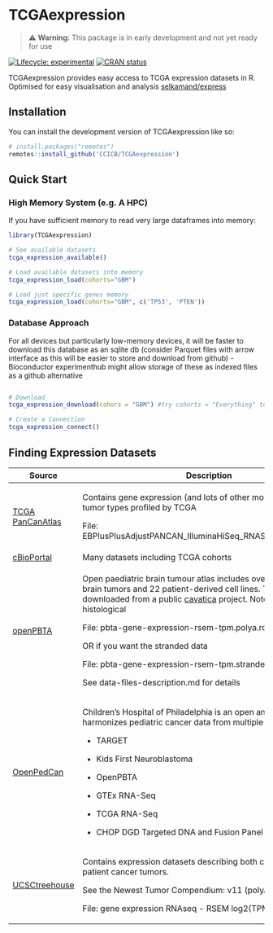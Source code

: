 
<!-- README.md is generated from README.Rmd. Please edit that file -->

# TCGAexpression

> :warning: **Warning:** This package is in early development and not
> yet ready for use

<!-- badges: start -->

[![Lifecycle:
experimental](https://img.shields.io/badge/lifecycle-experimental-orange.svg)](https://lifecycle.r-lib.org/articles/stages.html#experimental)
[![CRAN
status](https://www.r-pkg.org/badges/version/TCGAexpression)](https://CRAN.R-project.org/package=TCGAexpression)

<!-- badges: end -->

TCGAexpression provides easy access to TCGA expression datasets in R.
Optimised for easy visualisation and analysis
[selkamand/express](https://github.com/selkamand/express)

## Installation

You can install the development version of TCGAexpression like so:

``` r
# install.packages("remotes")
remotes::install_github('CCICB/TCGAexpression')
```

## Quick Start

### High Memory System (e.g. A HPC)

If you have sufficient memory to read very large dataframes into memory:

``` r
library(TCGAexpression)

# See available datasets
tcga_expression_available()

# Load available datasets into memory
tcga_expression_load(cohorts="GBM")

# Load just specific genes memory
tcga_expression_load(cohorts="GBM", c('TP53', 'PTEN'))
```

### Database Approach

For all devices but particularly low-memory devices, it will be faster
to download this database as an sqlite db (consider Parquet files with
arrow interface as this will be easier to store and download from
github) - Bioconductor experimenthub might allow storage of these as
indexed files as a github alternative

``` r

# Download 
tcga_expression_download(cohors = "GBM") #try cohorts = "Everything" to download the full SQLITE db

# Create a Connection 
tcga_expression_connect()
```

## Finding Expression Datasets

<table>
<colgroup>
<col style="width: 23%" />
<col style="width: 76%" />
</colgroup>
<thead>
<tr class="header">
<th>Source</th>
<th>Description</th>
</tr>
</thead>
<tbody>
<tr class="odd">
<td><a
href="https://gdc.cancer.gov/about-data/publications/pancanatlas">TCGA
PanCanAtlas</a></td>
<td><p>Contains gene expression (and lots of other modalities) for 33
tumor types profiled by TCGA</p>
<p>File:
EBPlusPlusAdjustPANCAN_IlluminaHiSeq_RNASeqV2.geneExp.tsv</p></td>
</tr>
<tr class="even">
<td><a href="https://www.cbioportal.org/datasets">cBioPortal</a></td>
<td>Many datasets including TCGA cohorts</td>
</tr>
<tr class="odd">
<td><a
href="https://github.com/d3b-center/OpenPedCan-analysis">openPBTA</a></td>
<td><p>Open paediatric brain tumour atlas includes over 1,074 pediatric
brain tumors and 22 patient-derived cell lines. This data can be
downloaded from a public <a
href="https://cavatica.sbgenomics.com/u/cavatica/openpbta">cavatica</a>
project. Note genomic and histological</p>
<p>File: pbta-gene-expression-rsem-tpm.polya.rds</p>
<p>OR if you want the stranded data</p>
<p>File: pbta-gene-expression-rsem-tpm.stranded.rds</p>
<p>See data-files-description.md for details</p></td>
</tr>
<tr class="even">
<td><a
href="https://cavatica.sbgenomics.com/u/cavatica/opentarget">OpenPedCan</a></td>
<td><p>Children’s Hospital of Philadelphia is an open analysis effort
that harmonizes pediatric cancer data from multiple sources:</p>
<ul>
<li><p>TARGET</p></li>
<li><p>Kids First Neuroblastoma</p></li>
<li><p>OpenPBTA</p></li>
<li><p>GTEx RNA-Seq</p></li>
<li><p>TCGA RNA-Seq</p></li>
<li><p>CHOP DGD Targeted DNA and Fusion Panel Sequencing</p></li>
</ul></td>
</tr>
<tr class="odd">
<td><a
href="https://treehousegenomics.soe.ucsc.edu/public-data/#datasets">UCSCtreehouse</a></td>
<td><p>Contains expression datasets describing both child and adult
patient cancer tumors.</p>
<p>See the Newest Tumor Compendium: v11 (polyA expression data)</p>
<p>File: gene expression RNAseq - RSEM log2(TPM + 1) normalized</p></td>
</tr>
</tbody>
</table>

